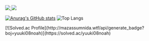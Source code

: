   <span align="center">
  <a href="https://www.instagram.com/yuuki08noah/">
    <img src="https://img.shields.io/badge/Instagram-E4405F?style=for-the-badge&logo=Instagram&logoColor=white"/>
  </a>
</span>
<span align="center">
  <a href="https://velog.io/@yuuki08noah/posts/">
    <img src="https://img.shields.io/badge/velog-20C997?style=for-the-badge&logo=velog&logoColor=white"/>
  </a>
</span>
  
  [![Anurag's GitHub stats](https://github-readme-stats.vercel.app/api?username=yuuki08noah&theme=radical)](https://github.com/anuraghazra/github-readme-stats)
  ![Top Langs](https://github-readme-stats.vercel.app/api/top-langs/?username=yuuki08noah&size_weight=0.5&count_weight=0.5&theme=radical)
</center>
[![Solved.ac Profile](http://mazassumnida.wtf/api/generate_badge?boj=yuuki08noah)](https://solved.ac/yuuki08noah)
